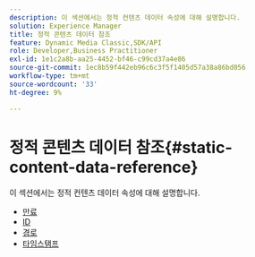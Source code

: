 ```yaml
---
description: 이 섹션에서는 정적 컨텐츠 데이터 속성에 대해 설명합니다.
solution: Experience Manager
title: 정적 콘텐츠 데이터 참조
feature: Dynamic Media Classic,SDK/API
role: Developer,Business Practitioner
exl-id: 1e1c2a8b-aa25-4452-bf46-c99cd37a4e86
source-git-commit: 1ec8b59f442eb96c6c3f5f1405d57a38a86bd056
workflow-type: tm+mt
source-wordcount: '33'
ht-degree: 9%

---
```


# 정적 콘텐츠 데이터 참조{#static-content-data-reference}

이 섹션에서는 정적 컨텐츠 데이터 속성에 대해 설명합니다.

* [만료](r-expiration-static.md)
* [ID](r-id-static.md)
* [경로](r-path-static.md)
* [타임스탬프](r-timestamp-static.md)
